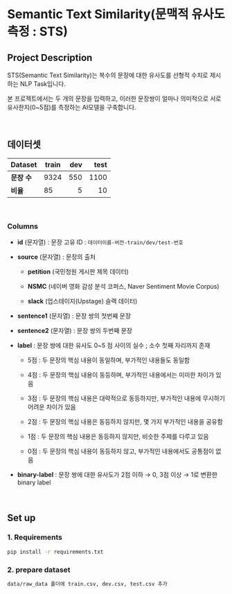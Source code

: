 # Semantic Text Similarity(문맥적 유사도 측정 : STS)

## Project Description

STS(Semantic Text Similarity)는 복수의 문장에 대한 유사도를 선형적 수치로 제시하는 NLP Task입니다.

본 프로젝트에서는 두 개의 문장을 입력하고, 이러한 문장쌍이 얼마나 의미적으로 서로 유사한지(0~5점)를 측정하는 AI모델을 구축합니다.


<br/>

## 데이터셋 
| Dataset            | train                    | dev | test |
| ------------------ | ----------------------- | --------------: | -----------: |
| **문장 수**        | 9324      |           550 |       1100 |
| **비율**        | 85      |           5 |       10 |

<br/>

### Columns
* **id** (문자열) : 문장 고유 ID : `데이터이름-버전-train/dev/test-번호`

* **source** (문자열) : 문장의 출처

    * **petition** (국민청원 게시판 제목 데이터)

    * **NSMC** (네이버 영화 감성 분석 코퍼스, Naver Sentiment Movie Corpus)

    * **slack** (업스테이지(Upstage) 슬랙 데이터)

* **sentence1** (문자열) : 문장 쌍의 첫번째 문장

* **sentence2** (문자열) : 문장 쌍의 두번째 문장

* **label** : 문장 쌍에 대한 유사도 0~5 점 사이의 실수 ; 소수 첫째 자리까지 존재
    * 5점 : 두 문장의 핵심 내용이 동일하며, 부가적인 내용들도 동일함

    * 4점 : 두 문장의 핵심 내용이 동등하며, 부가적인 내용에서는 미미한 차이가 있음

    * 3점 : 두 문장의 핵심 내용은 대략적으로 동등하지만, 부가적인 내용에 무시하기 어려운 차이가 있음

    * 2점 : 두 문장의 핵심 내용은 동등하지 않지만, 몇 가지 부가적인 내용을 공유함

    * 1점 : 두 문장의 핵심 내용은 동등하지 않지만, 비슷한 주제를 다루고 있음

    * 0점 : 두 문장의 핵심 내용이 동등하지 않고, 부가적인 내용에서도 공통점이 없음

* **binary-label** : 문장 쌍에 대한 유사도가 2점 이하 → 0, 3점 이상 → 1로 변환한 binary label


<br/>


## Set up

### 1. Requirements

```bash
pip install -r requirements.txt
```

### 2. prepare dataset

```bash
data/raw_data 폴더에 train.csv, dev.csv, test.csv 추가
```


